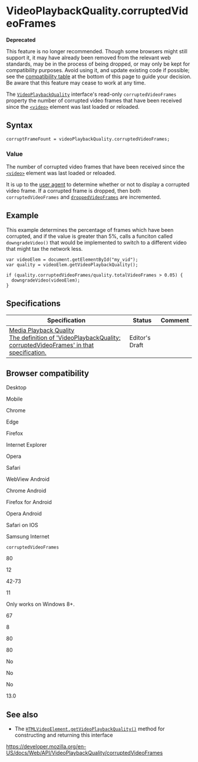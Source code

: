VideoPlaybackQuality.corruptedVideoFrames
=========================================

**Deprecated**

This feature is no longer recommended. Though some browsers might still support it, it may have already been removed from the relevant web standards, may be in the process of being dropped, or may only be kept for compatibility purposes. Avoid using it, and update existing code if possible; see the [compatibility table](#browser_compatibility) at the bottom of this page to guide your decision. Be aware that this feature may cease to work at any time.

The [`VideoPlaybackQuality`](../videoplaybackquality) interface's read-only `corruptedVideoFrames` property the number of corrupted video frames that have been received since the [`<video>`](https://developer.mozilla.org/en-US/docs/Web/HTML/Element/video) element was last loaded or reloaded.

Syntax
------

    corruptFrameFount = videoPlaybackQuality.corruptedVideoFrames;

### Value

The number of corrupted video frames that have been received since the [`<video>`](https://developer.mozilla.org/en-US/docs/Web/HTML/Element/video) element was last loaded or reloaded.

It is up to the [user agent](https://developer.mozilla.org/en-US/docs/Glossary/User_agent) to determine whether or not to display a corrupted video frame. If a corrupted frame is dropped, then both `corruptedVideoFrames` and [`droppedVideoFrames`](droppedvideoframes) are incremented.

Example
-------

This example determines the percentage of frames which have been corrupted, and if the value is greater than 5%, calls a funciton called `downgradeVideo()` that would be implemented to switch to a different video that might tax the network less.

    var videoElem = document.getElementById("my_vid");
    var quality = videoElem.getVideoPlaybackQuality();

    if (quality.corruptedVideoFrames/quality.totalVideoFrames > 0.05) {
      downgradeVideo(videoElem);
    }

Specifications
--------------

<table><thead><tr class="header"><th>Specification</th><th>Status</th><th>Comment</th></tr></thead><tbody><tr class="odd"><td><a href="https://w3c.github.io/media-playback-quality/#dom-videoplaybackquality-corruptedvideoframes">Media Playback Quality<br />
<span class="small">The definition of 'VideoPlaybackQuality: corruptedVideoFrames' in that specification.</span></a></td><td><span class="spec-ed">Editor's Draft</span></td><td></td></tr></tbody></table>

Browser compatibility
---------------------

Desktop

Mobile

Chrome

Edge

Firefox

Internet Explorer

Opera

Safari

WebView Android

Chrome Android

Firefox for Android

Opera Android

Safari on IOS

Samsung Internet

`corruptedVideoFrames`

80

12

42-73

11

Only works on Windows 8+.

67

8

80

80

No

No

No

13.0

See also
--------

-   The [`HTMLVideoElement.getVideoPlaybackQuality()`](../htmlvideoelement/getvideoplaybackquality) method for constructing and returning this interface

<a href="https://developer.mozilla.org/en-US/docs/Web/API/VideoPlaybackQuality/corruptedVideoFrames" class="_attribution-link">https://developer.mozilla.org/en-US/docs/Web/API/VideoPlaybackQuality/corruptedVideoFrames</a>
